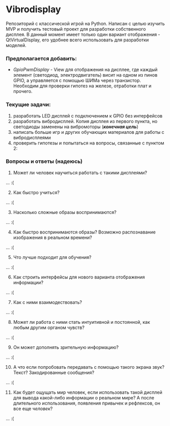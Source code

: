 # Vibrodisplay

Репозиторий с классической игрой на Python. Написан с целью изучить MVP и получить тестовый проект для разработки собственного дисплея. В данный момент имеет только один вариант отображения - QtVirtualDisplay, его удобнее всего использовать для разработки моделей. 

### Предполагается добавить:

- _GpioPwmDisplay_ - View для отображения на дисплее, где каждый элемент (светодиод, электродвигатель) висит на одном из пинов GPIO, а управляется с помощью ШИМа через транзистор. Необходим для проверки гипотез на железе, отработки плат и прочего.  

### Текущие задачи:

1. разработать LED дисплей с подключением к GPIO без интерфейсов
2. разработать вибродисплей. Копия дисплея из первого пункта, но светодиоды заменены на вибромоторы (___конечная цель___)
3. написать больше игр и других обучающих материалов для работы с вибродисплеями
4. проверить гипотезы и попытаться на вопросы, связанные с пунктом 2:

### Вопросы и ответы (надеюсь)

1. Может ли человек научиться работать с такими дисплеями?

... :(

2. Как быстро учиться? 

... :(

3. Насколько сложные образы воспринимаются?

... :(

4. Как быстро воспринимаются образы? Возможно распознавание изображения в реальном времени? 

... :(

5. Что лучше подходит для обучения?

... :(

6. Как строить интерфейсы для нового варианта отображения информации?

... :(

7. Как с ними взаимодествовать?

... :(

8. Может ли работа с ними стать интуитивной и постоянной, как любым другим органом чувств?

... :(

9. Он может дополнять зрительную информацию?

... :(

10. А что если попробовать передавать с помощью такого экрана звук? Текст? Закодированные сообщения?

... :(

11. Как будет ощущать мир человек, если использовать такой дисплей для вывода какой-либо информации о реальном мире? А после длительного использования, появления привычек и рефлексов, он все еще _человек_?

... :(
